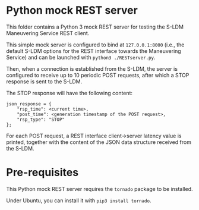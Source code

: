 # Python mock REST server

This folder contains a Python 3 mock REST server for testing the S-LDM Maneuvering Service REST client.

This simple mock server is configured to bind at `127.0.0.1:8000` (i.e., the default S-LDM options for the REST interface towards the Maneuvering Service) and can be launched with `python3 ./RESTserver.py`.

Then, when a connection is established from the S-LDM, the server is configured to receive up to 10 periodic POST requests, after which a STOP response is sent to the S-LDM.

The STOP response will have the following content:
```
json_response = {
	"rsp_time": <current time>,
	"post_time": <generation timestamp of the POST request>,
	"rsp_type": "STOP"
};
```

For each POST request, a REST interface client->server latency value is printed, together with the content of the JSON data structure received from the S-LDM.

# Pre-requisites

This Python mock REST server requires the `tornado` package to be installed. 

Under Ubuntu, you can install it with `pip3 install tornado`.